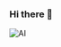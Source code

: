 ### Hi there 👋
![AI](https://user-images.githubusercontent.com/95732821/176016191-9239c753-c154-4b06-8bc4-9876d6b492bd.jpg)

<!--
**HalimaLadan/HalimaLadan** is a ✨ _special_ ✨ repository because its `README.md` (this file) appears on your GitHub profile.

Here are some ideas to get you started:

- 🔭 I’m currently working on ...
- 🌱 I’m currently learning ...
- 👯 I’m looking to collaborate on ...
- 🤔 I’m looking for help with ...
- 💬 Ask me about ...
- 📫 How to reach me: ...
- 😄 Pronouns: ...
- ⚡ Fun fact: ...
-->
